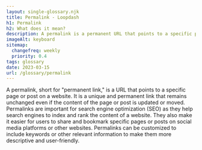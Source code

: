 ```yaml
--- 
layout: single-glossary.njk
title: Permalink - Loopdash
h1: Permalink
h2: What does it mean?
description: A permalink is a permanent URL that points to a specific post or page on a WordPress website.
imageAlt: keyboard
sitemap:
  changefreq: weekly
  priority: 0.4
tags: glossary
date: 2023-03-15
url: /glossary/permalink
---
```


A permalink, short for "permanent link," is a URL that points to a specific page or post on a website. It is a unique and permanent link that remains unchanged even if the content of the page or post is updated or moved. Permalinks are important for search engine optimization (SEO) as they help search engines to index and rank the content of a website. They also make it easier for users to share and bookmark specific pages or posts on social media platforms or other websites. Permalinks can be customized to include keywords or other relevant information to make them more descriptive and user-friendly.
